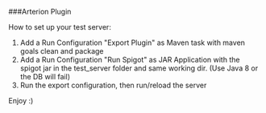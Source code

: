 ###Arterion Plugin

How to set up your test server:

1. Add a Run Configuration "Export Plugin" as Maven task with maven goals clean and package
2. Add a Run Configuration "Run Spigot" as JAR Application with the spigot jar in the test_server folder and same working dir. (Use Java 8 or the DB will fail)
3. Run the export configuration, then run/reload the server

Enjoy :)